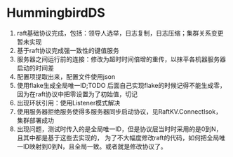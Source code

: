 # HummingbirdDS

1. raft基础协议完成，包括：领导人选举，日志复制，日志压缩；集群关系变更暂未实现
2. 基于raft协议完成强一致性的键值服务
3. 服务器之间运行前的连接：修改为超时时间倍增的重传，以抹平各机器服务器启动的时间差
4. 配置项提取出来，配置文件使用json
5. 使用flake生成全局唯一ID;TODO 后面自己实现flake的时候记得不能生成零，
因为在raft协议中把零设置为了初始值，切记
6. 出现环状引用：使用Listener模式解决
7. 使用服务器拒绝服务使得多服务器同步启动协议，见RaftKV.ConnectIsok，集群部署成功
8. 出现问题，测试时传入的是全局唯一ID，但是协议层当时时采用的是0到N，且其中都是基于这些去实现的，
为了不大幅度修改raft的代码，如何把全局唯一ID映射到0到N，且全局一致。或者就是修改协议了。